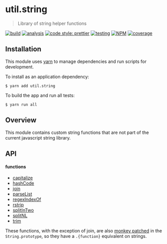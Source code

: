 # util.string

> Library of string helper functions

[![build](https://circleci.com/gh/jmquigley/util.string/tree/master.svg?style=shield)](https://circleci.com/gh/jmquigley/util.string/tree/master)
[![analysis](https://img.shields.io/badge/analysis-tslint-9cf.svg)](https://palantir.github.io/tslint/)
[![code style: prettier](https://img.shields.io/badge/code_style-prettier-ff69b4.svg?style=flat-square)](https://github.com/prettier/prettier)
[![testing](https://img.shields.io/badge/testing-jest-blue.svg)](https://facebook.github.io/jest/)
[![NPM](https://img.shields.io/npm/v/util.string.svg)](https://www.npmjs.com/package/util.string)
[![coverage](https://coveralls.io/repos/github/jmquigley/util.string/badge.svg?branch=master)](https://coveralls.io/github/jmquigley/util.string?branch=master)


## Installation

This module uses [yarn](https://yarnpkg.com/en/) to manage dependencies and run scripts for development.

To install as an application dependency:
```
$ yarn add util.string
```

To build the app and run all tests:
```
$ yarn run all
```


## Overview
This module contains custom string functions that are not part of the current javascript string library.


## API

#### functions

- [capitalize](docs/index.md#capitalize)
- [hashCode](docs/index.md#hashCode)
- [join](docs/index.md#join)
- [parseList](docs/index.md#parseList)
- [regexIndexOf](docs/index.md#regexIndexOf)
- [rstrip](docs/index.md#rstrip)
- [splitInTwo](docs/index.md#splitInTwo)
- [splitNL](docs/index.md#translateHTML)
- [trim](docs/index.md#trim)

These functions, with the exception of join, are also [monkey patched](https://en.wikipedia.org/wiki/Monkey_patch) in the `String.prototype`, so they have a `.{function}` equivalent on strings.
